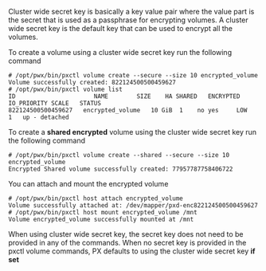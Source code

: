 Cluster wide secret key is basically a key value pair where the value part is the secret that is used as a passphrase for encrypting volumes. A cluster wide secret key is the default key that can be used to encrypt all the volumes.

To create a volume using a cluster wide secret key run the following command

```
# /opt/pwx/bin/pxctl volume create --secure --size 10 encrypted_volume
Volume successfully created: 822124500500459627
# /opt/pwx/bin/pxctl volume list
ID	      	     		NAME		SIZE	HA SHARED	ENCRYPTED	IO_PRIORITY	SCALE	STATUS
822124500500459627	 encrypted_volume	10 GiB	1    no yes		LOW		1	up - detached
```

To create a **shared encrypted** volume using the cluster wide secret key run the following command

```
# /opt/pwx/bin/pxctl volume create --shared --secure --size 10 encrypted_volume
Encrypted Shared volume successfully created: 77957787758406722
```

You can attach and mount the encrypted volume

```
# /opt/pwx/bin/pxctl host attach encrypted_volume
Volume successfully attached at: /dev/mapper/pxd-enc822124500500459627
# /opt/pwx/bin/pxctl host mount encrypted_volume /mnt
Volume encrypted_volume successfully mounted at /mnt
```

When using cluster wide secret key, the secret key does not need to be provided in any of the commands. When no secret key is provided in the pxctl volume commands, PX defaults to using the cluster wide secret key **if set**